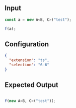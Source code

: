 
## Input
```javascript input
const a = new A<B, C>("test");

f(a);
```

## Configuration
```json configuration
{
  "extension": "ts",
  "selection": "6-6"
}
```

## Expected Output
```javascript expected output

f(new A<B, C>("test"));
```
